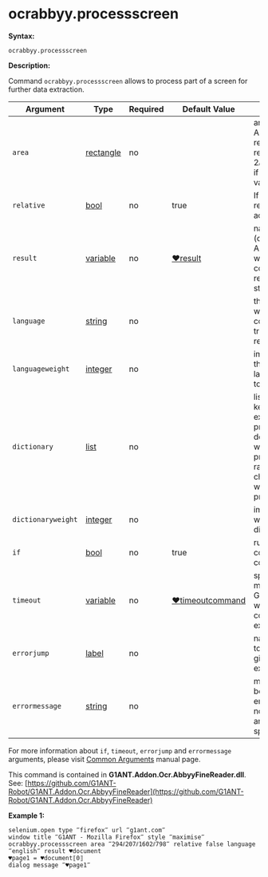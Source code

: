 # ocrabbyy.processscreen

**Syntax:**

```G1ANT
ocrabbyy.processscreen
```

**Description:**

Command `ocrabbyy.processscreen` allows to process part of a screen for further data extraction.

| Argument | Type | Required | Default Value | Description |
| -------- | ---- | -------- | ------------- | ----------- |
|`area`| [rectangle](https://github.com/G1ANT-Robot/G1ANT.Manual/blob/master/G1ANT-Language/Structures/rectangle.md) | no | | area from which Abbyy will try to read, has to be a rectangle, eg. 2⫽4⫽12⫽40, best if assigned to a variable ♥rect |
|`relative`| [bool](https://github.com/G1ANT-Robot/G1ANT.Manual/blob/master/G1ANT-Language/Structures/bool.md) | no | true | If true, position is relative to the active window |
|`result`| [variable](https://github.com/G1ANT-Robot/G1ANT.Manual/blob/master/G1ANT-Language/Special-Characters/variable.md) | no | [♥result](https://github.com/G1ANT-Robot/G1ANT.Manual/blob/master/G1ANT-Language/Common-Arguments.md)  | name of variable (of type AbbyyDocument) where command’s result will be stored  |
|`language`| [string](https://github.com/G1ANT-Robot/G1ANT.Manual/blob/master/G1ANT-Language/Structures/string.md) | no |   | the language which should be considered trying to recognize text |
|`languageweight`| [integer](https://github.com/G1ANT-Robot/G1ANT.Manual/blob/master/G1ANT-Language/Structures/integer.md) | no |  | importance of the chosen language from 0 to 100 |
|`dictionary`| [list](https://github.com/G1ANT-Robot/G1ANT.Manual/blob/master/G1ANT-Language/Structures/list.md) | no |  | list of possible key words, that exist in processed document, that will have higher priority than random character strings while OCR processing |
|`dictionaryweight`| [integer](https://github.com/G1ANT-Robot/G1ANT.Manual/blob/master/G1ANT-Language/Structures/integer.md) | no | | importance of words in chosen dictionary |
|`if`| [bool](https://github.com/G1ANT-Robot/G1ANT.Manual/blob/master/G1ANT-Language/Structures/bool.md) | no | true | runs the command only if condition is true |
|`timeout`| [variable](https://github.com/G1ANT-Robot/G1ANT.Manual/blob/master/G1ANT-Language/Special-Characters/variable.md) | no | [♥timeoutcommand](https://github.com/G1ANT-Robot/G1ANT.Manual/blob/master/G1ANT-Language/Variables/Special-Variables.md)  | specifies time in milliseconds for G1ANT.Robot to wait for the command to be executed |
|`errorjump` | [label](https://github.com/G1ANT-Robot/G1ANT.Manual/blob/master/G1ANT-Language/Structures/label.md) | no | | name of the label to jump to if given `timeout` expires |
|`errormessage`| [string](https://github.com/G1ANT-Robot/G1ANT.Manual/blob/master/G1ANT-Language/Structures/string.md) | no |  | message that will be shown in case error occurs and no `errorjump` argument is specified |

For more information about `if`, `timeout`, `errorjump` and `errormessage` arguments, please visit [Common Arguments](https://github.com/G1ANT-Robot/G1ANT.Manual/blob/master/G1ANT-Language/Common-Arguments.md)  manual page.

This command is contained in **G1ANT.Addon.Ocr.AbbyyFineReader.dll**.
See: [https://github.com/G1ANT-Robot/G1ANT.Addon.Ocr.AbbyyFineReader](https://github.com/G1ANT-Robot/G1ANT.Addon.Ocr.AbbyyFineReader)

**Example 1:**

```G1ANT
selenium.open type ‴firefox‴ url ‴g1ant.com‴
window title ‴G1ANT - Mozilla Firefox‴ style ‴maximise‴
ocrabbyy.processscreen area ‴294⫽207⫽1602⫽798‴ relative false language ‴english‴ result ♥document
♥page1 = ♥document⟦0⟧
dialog message ‴♥page1‴
```
